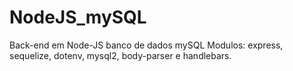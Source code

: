 # NodeJS_mySQL
Back-end em Node-JS banco de dados mySQL
Modulos: express, sequelize, dotenv, mysql2, body-parser e handlebars.
